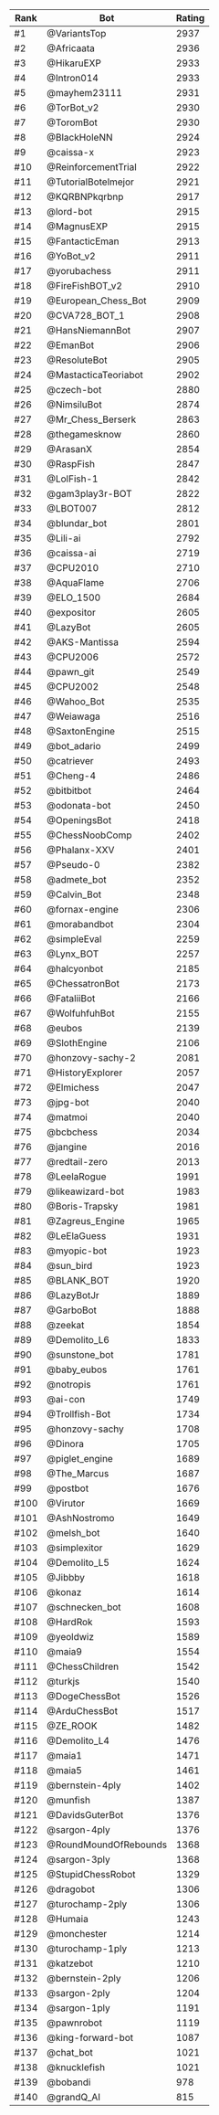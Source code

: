 Rank|Bot|Rating
---|---|---
#1|@VariantsTop|2937
#2|@Africaata|2936
#3|@HikaruEXP|2933
#4|@Intron014|2933
#5|@mayhem23111|2931
#6|@TorBot_v2|2930
#7|@ToromBot|2930
#8|@BlackHoleNN|2924
#9|@caissa-x|2923
#10|@ReinforcementTrial|2922
#11|@TutorialBotelmejor|2921
#12|@KQRBNPkqrbnp|2917
#13|@lord-bot|2915
#14|@MagnusEXP|2915
#15|@FantacticEman|2913
#16|@YoBot_v2|2911
#17|@yorubachess|2911
#18|@FireFishBOT_v2|2910
#19|@European_Chess_Bot|2909
#20|@CVA728_BOT_1|2908
#21|@HansNiemannBot|2907
#22|@EmanBot|2906
#23|@ResoluteBot|2905
#24|@MastacticaTeoriabot|2902
#25|@czech-bot|2880
#26|@NimsiluBot|2874
#27|@Mr_Chess_Berserk|2863
#28|@thegamesknow|2860
#29|@ArasanX|2854
#30|@RaspFish|2847
#31|@LolFish-1|2842
#32|@gam3play3r-BOT|2822
#33|@LBOT007|2812
#34|@blundar_bot|2801
#35|@Lili-ai|2792
#36|@caissa-ai|2719
#37|@CPU2010|2710
#38|@AquaFlame|2706
#39|@ELO_1500|2684
#40|@expositor|2605
#41|@LazyBot|2605
#42|@AKS-Mantissa|2594
#43|@CPU2006|2572
#44|@pawn_git|2549
#45|@CPU2002|2548
#46|@Wahoo_Bot|2535
#47|@Weiawaga|2516
#48|@SaxtonEngine|2515
#49|@bot_adario|2499
#50|@catriever|2493
#51|@Cheng-4|2486
#52|@bitbitbot|2464
#53|@odonata-bot|2450
#54|@OpeningsBot|2418
#55|@ChessNoobComp|2402
#56|@Phalanx-XXV|2401
#57|@Pseudo-0|2382
#58|@admete_bot|2352
#59|@Calvin_Bot|2348
#60|@fornax-engine|2306
#61|@morabandbot|2304
#62|@simpleEval|2259
#63|@Lynx_BOT|2257
#64|@halcyonbot|2185
#65|@ChessatronBot|2173
#66|@FataliiBot|2166
#67|@WolfuhfuhBot|2155
#68|@eubos|2139
#69|@SlothEngine|2106
#70|@honzovy-sachy-2|2081
#71|@HistoryExplorer|2057
#72|@Elmichess|2047
#73|@jpg-bot|2040
#74|@matmoi|2040
#75|@bcbchess|2034
#76|@jangine|2016
#77|@redtail-zero|2013
#78|@LeelaRogue|1991
#79|@likeawizard-bot|1983
#80|@Boris-Trapsky|1981
#81|@Zagreus_Engine|1965
#82|@LeElaGuess|1931
#83|@myopic-bot|1923
#84|@sun_bird|1923
#85|@BLANK_BOT|1920
#86|@LazyBotJr|1889
#87|@GarboBot|1888
#88|@zeekat|1854
#89|@Demolito_L6|1833
#90|@sunstone_bot|1781
#91|@baby_eubos|1761
#92|@notropis|1761
#93|@ai-con|1749
#94|@Trollfish-Bot|1734
#95|@honzovy-sachy|1708
#96|@Dinora|1705
#97|@piglet_engine|1689
#98|@The_Marcus|1687
#99|@postbot|1676
#100|@Virutor|1669
#101|@AshNostromo|1649
#102|@melsh_bot|1640
#103|@simplexitor|1629
#104|@Demolito_L5|1624
#105|@Jibbby|1618
#106|@konaz|1614
#107|@schnecken_bot|1608
#108|@HardRok|1593
#109|@yeoldwiz|1589
#110|@maia9|1554
#111|@ChessChildren|1542
#112|@turkjs|1540
#113|@DogeChessBot|1526
#114|@ArduChessBot|1517
#115|@ZE_ROOK|1482
#116|@Demolito_L4|1476
#117|@maia1|1471
#118|@maia5|1461
#119|@bernstein-4ply|1402
#120|@munfish|1387
#121|@DavidsGuterBot|1376
#122|@sargon-4ply|1376
#123|@RoundMoundOfRebounds|1368
#124|@sargon-3ply|1368
#125|@StupidChessRobot|1329
#126|@dragobot|1306
#127|@turochamp-2ply|1306
#128|@Humaia|1243
#129|@monchester|1214
#130|@turochamp-1ply|1213
#131|@katzebot|1210
#132|@bernstein-2ply|1206
#133|@sargon-2ply|1204
#134|@sargon-1ply|1191
#135|@pawnrobot|1119
#136|@king-forward-bot|1087
#137|@chat_bot|1021
#138|@knucklefish|1021
#139|@bobandi|978
#140|@grandQ_AI|815
